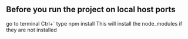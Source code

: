 ## Before you run the project on local host ports
go to terminal Ctrl+`
type npm install 
This will install the node_modules if they are not installed 